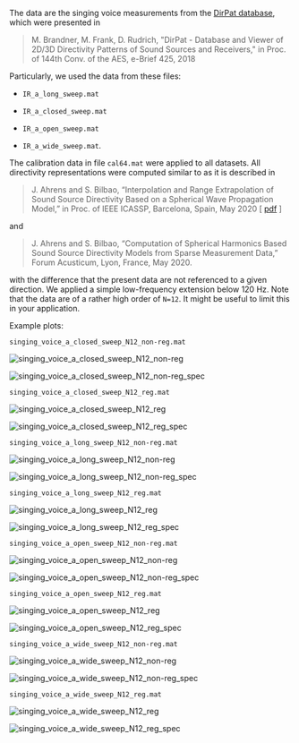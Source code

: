 The data are the singing voice measurements from the [DirPat database](https://opendata.iem.at/projects/dirpat/), which were presented in

> M. Brandner, M. Frank, D. Rudrich, "DirPat - Database and Viewer of 2D/3D Directivity Patterns of Sound Sources and Receivers," in Proc. of 144th Conv. of the AES, e-Brief 425, 2018

Particularly, we used the data from these files:

* `IR_a_long_sweep.mat`

* `IR_a_closed_sweep.mat`

* `IR_a_open_sweep.mat`

* `IR_a_wide_sweep.mat`.

The calibration data in file `cal64.mat` were applied to all datasets. All directivity representations were computed similar to as it is described in 

> J. Ahrens and S. Bilbao, “Interpolation and Range Extrapolation of Sound Source Directivity Based on a Spherical Wave Propagation Model,” in Proc. of IEEE ICASSP, Barcelona, Spain, May 2020 [ [pdf](http://www.soundfieldsynthesis.org/wp-content/uploads/pubs/AhrensBilbao_ICASSP2020.pdf) ]

and

> J. Ahrens and S. Bilbao, “Computation of Spherical Harmonics Based Sound Source Directivity Models from Sparse Measurement Data,” Forum Acusticum, Lyon, France, May 2020.

with the difference that the present data are not referenced to a given direction. We applied a simple low-frequency extension below 120 Hz. Note that the data are of a rather high order of `N=12`. It might be useful to limit this in your application. 



Example plots: 

`singing_voice_a_closed_sweep_N12_non-reg.mat`

![singing_voice_a_closed_sweep_N12_non-reg](singing_voice_a_closed_sweep_N12_non-reg.png "singing_voice_a_closed_sweep_N12_non-reg")

![singing_voice_a_closed_sweep_N12_non-reg_spec](singing_voice_a_closed_sweep_N12_non-reg_spec.png "singing_voice_a_closed_sweep_N12_non-reg_spec")

`singing_voice_a_closed_sweep_N12_reg.mat` 

![singing_voice_a_closed_sweep_N12_reg](singing_voice_a_closed_sweep_N12_reg.png "singing_voice_a_closed_sweep_N12_reg")

![singing_voice_a_closed_sweep_N12_reg_spec](singing_voice_a_closed_sweep_N12_reg_spec.png "singing_voice_a_closed_sweep_N12_reg_spec")

`singing_voice_a_long_sweep_N12_non-reg.mat`

![singing_voice_a_long_sweep_N12_non-reg](singing_voice_a_long_sweep_N12_non-reg.png "singing_voice_a_long_sweep_N12_non-reg")

![singing_voice_a_long_sweep_N12_non-reg_spec](singing_voice_a_long_sweep_N12_non-reg_spec.png "singing_voice_a_long_sweep_N12_non-reg_spec")

`singing_voice_a_long_sweep_N12_reg.mat` 

![singing_voice_a_long_sweep_N12_reg](singing_voice_a_long_sweep_N12_reg.png "singing_voice_a_long_sweep_N12_reg")

![singing_voice_a_long_sweep_N12_reg_spec](singing_voice_a_long_sweep_N12_reg_spec.png "singing_voice_a_long_sweep_N12_reg_spec")

`singing_voice_a_open_sweep_N12_non-reg.mat`

![singing_voice_a_open_sweep_N12_non-reg](singing_voice_a_open_sweep_N12_non-reg.png "singing_voice_a_open_sweep_N12_non-reg")

![singing_voice_a_open_sweep_N12_non-reg_spec](singing_voice_a_open_sweep_N12_non-reg_spec.png "singing_voice_a_open_sweep_N12_non-reg_spec")

`singing_voice_a_open_sweep_N12_reg.mat`

![singing_voice_a_open_sweep_N12_reg](singing_voice_a_open_sweep_N12_reg.png "singing_voice_a_open_sweep_N12_reg")

![singing_voice_a_open_sweep_N12_reg_spec](singing_voice_a_open_sweep_N12_reg_spec.png "singing_voice_a_open_sweep_N12_reg_spec")

`singing_voice_a_wide_sweep_N12_non-reg.mat`

![singing_voice_a_wide_sweep_N12_non-reg](singing_voice_a_wide_sweep_N12_non-reg.png "singing_voice_a_wide_sweep_N12_non-reg")

![singing_voice_a_wide_sweep_N12_non-reg_spec](singing_voice_a_wide_sweep_N12_non-reg_spec.png "singing_voice_a_wide_sweep_N12_non-reg_spec")

`singing_voice_a_wide_sweep_N12_reg.mat`

![singing_voice_a_wide_sweep_N12_reg](singing_voice_a_wide_sweep_N12_reg.png "singing_voice_a_wide_sweep_N12_reg")

![singing_voice_a_wide_sweep_N12_reg_spec](singing_voice_a_wide_sweep_N12_reg_spec.png "singing_voice_a_wide_sweep_N12_reg_spec")
